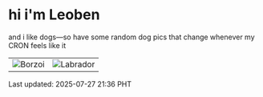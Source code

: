 # hi i'm Leoben

and i like dogs—so have some random dog pics that change whenever my CRON feels like it

|  |  |
|--------|----------|
| ![Borzoi](https://random-dog-vercel.vercel.app/api/random-borzoi?v=1753623378) | ![Labrador](https://random-dog-vercel.vercel.app/api/random-labrador?v=1753623378) |

Last updated: 2025-07-27 21:36 PHT
